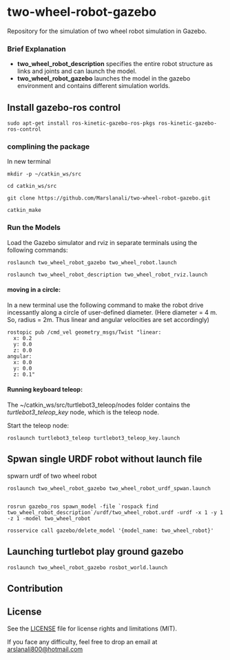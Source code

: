 # two-wheel-robot-gazebo

Repository for the simulation of two wheel robot simulation in Gazebo.

### Brief Explanation

* **two_wheel_robot_description** specifies the entire robot structure as links and joints and can launch the model.
* **two_wheel_robot_gazebo** launches the model in the gazebo environment and contains different simulation worlds.


## Install gazebo-ros control
```
sudo apt-get install ros-kinetic-gazebo-ros-pkgs ros-kinetic-gazebo-ros-control
```


### complining the package
In new terminal
```
mkdir -p ~/catkin_ws/src

cd catkin_ws/src

git clone https://github.com/Marslanali/two-wheel-robot-gazebo.git

catkin_make
```

### Run the Models
Load the Gazebo simulator and rviz in separate terminals using the following commands:
```
roslaunch two_wheel_robot_gazebo two_wheel_robot.launch

roslaunch two_wheel_robot_description two_wheel_robot_rviz.launch
```

#### moving in a circle:
In a new terminal use the following command to make the robot drive incessantly along a circle of user-defined diameter.
(Here diameter = 4 m. So, radius = 2m. Thus linear and angular velocities are set accordingly)
```
rostopic pub /cmd_vel geometry_msgs/Twist "linear:
  x: 0.2
  y: 0.0
  z: 0.0
angular:
  x: 0.0
  y: 0.0
  z: 0.1"
```

#### Running keyboard teleop:
The ~/catkin_ws/src/turtlebot3_teleop/nodes folder contains the *turtlebot3_teleop_key* node, which is the teleop node.

Start the teleop node:
```
roslaunch turtlebot3_teleop turtlebot3_teleop_key.launch
```

## Spwan single URDF robot without launch file
spwarn urdf of two wheel robot
```
roslaunch two_wheel_robot_gazebo two_wheel_robot_urdf_spwan.launch


rosrun gazebo_ros spawn_model -file `rospack find two_wheel_robot_description`/urdf/two_wheel_robot.urdf -urdf -x 1 -y 1 -z 1 -model two_wheel_robot

rosservice call gazebo/delete_model '{model_name: two_wheel_robot}'
```

## Launching turtlebot play ground gazebo
```
roslaunch two_wheel_robot_gazebo rosbot_world.launch
```

## Contribution

## License
See the [LICENSE](LICENSE.md) file for license rights and limitations (MIT).

If you face any difficulty, feel free to drop an email at arslanali800@hotmail.com
